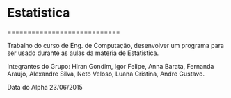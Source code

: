 # Estatistica
============================

Trabalho do curso de Eng. de Computação, desenvolver um programa para ser usado durante as aulas da materia de Estatistica.

Integrantes do Grupo:
  Hiran Gondim,
  Igor Felipe,
  Anna Barata,
  Fernanda Araujo,
  Alexandre Silva,
  Neto Veloso,
  Luana Cristina,
  Andre Gustavo.

Data do Alpha 23/06/2015
